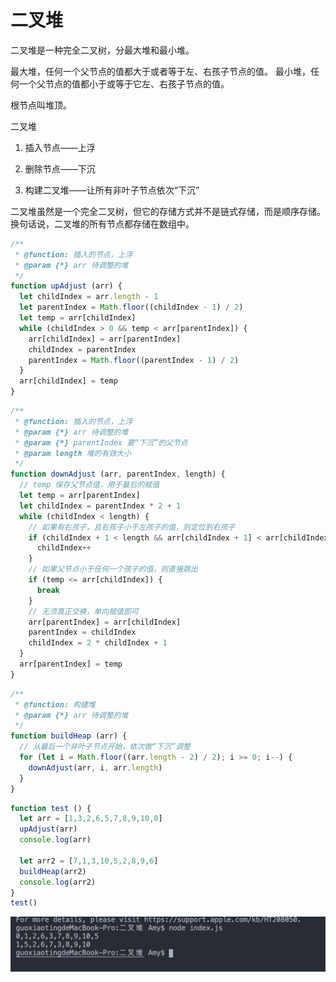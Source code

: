 # 二叉堆

二叉堆是一种完全二叉树，分最大堆和最小堆。

最大堆，任何一个父节点的值都大于或者等于左、右孩子节点的值。
最小堆，任何一个父节点的值都小于或等于它左、右孩子节点的值。

根节点叫堆顶。

二叉堆

1. 插入节点——上浮

2. 删除节点——下沉

3. 构建二叉堆——让所有非叶子节点依次“下沉”

二叉堆虽然是一个完全二叉树，但它的存储方式并不是链式存储，而是顺序存储。换句话说，二叉堆的所有节点都存储在数组中。

```javascript
/**
 * @function: 插入的节点，上浮
 * @param {*} arr 待调整的堆
 */
function upAdjust (arr) {
  let childIndex = arr.length - 1
  let parentIndex = Math.floor((childIndex - 1) / 2)
  let temp = arr[childIndex]
  while (childIndex > 0 && temp < arr[parentIndex]) {
    arr[childIndex] = arr[parentIndex]
    childIndex = parentIndex
    parentIndex = Math.floor((parentIndex - 1) / 2)
  }
  arr[childIndex] = temp
}
```

```javascript
/**
 * @function: 插入的节点，上浮
 * @param {*} arr 待调整的堆
 * @param {*} parentIndex 要“下沉”的父节点
 * @param length 堆的有效大小
 */
function downAdjust (arr, parentIndex, length) {
  // temp 保存父节点值，用于最后的赋值
  let temp = arr[parentIndex]
  let childIndex = parentIndex * 2 + 1
  while (childIndex < length) {
    // 如果有右孩子，且右孩子小于左孩子的值，则定位到右孩子
    if (childIndex + 1 < length && arr[childIndex + 1] < arr[childIndex]) {
      childIndex++
    }
    // 如果父节点小于任何一个孩子的值，则直接跳出
    if (temp <= arr[childIndex]) {
      break
    }
    // 无须真正交换，单向赋值即可
    arr[parentIndex] = arr[childIndex]
    parentIndex = childIndex
    childIndex = 2 * childIndex + 1
  }
  arr[parentIndex] = temp
}
```

```javascript
/**
 * @function: 构建堆
 * @param {*} arr 待调整的堆
 */
function buildHeap (arr) {
  // 从最后一个非叶子节点开始，依次做“下沉”调整 
  for (let i = Math.floor((arr.length - 2) / 2); i >= 0; i--) { 
    downAdjust(arr, i, arr.length)
  }
}
```

```javascript
function test () {
  let arr = [1,3,2,6,5,7,8,9,10,0]
  upAdjust(arr)
  console.log(arr)

  let arr2 = [7,1,3,10,5,2,8,9,6]
  buildHeap(arr2)
  console.log(arr2)
}
test()
```

![dep](./res.jpg)
